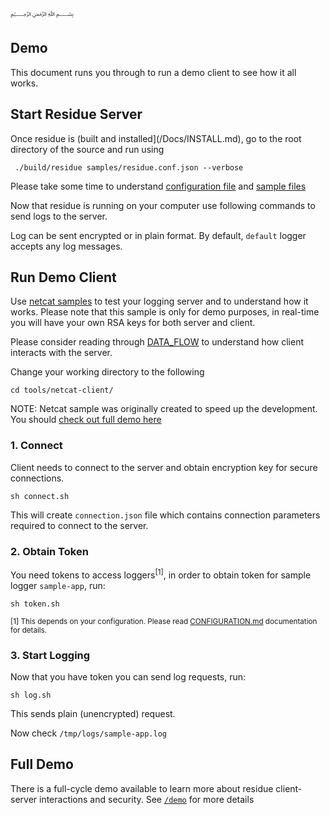 ﷽

## Demo
This document runs you through to run a demo client to see how it all works.

## Start Residue Server
Once residue is (built and installed](/Docs/INSTALL.md), go to the root directory of the source and run using

```
 ./build/residue samples/residue.conf.json --verbose
```

Please take some time to understand [configuration file](/samples/residue.conf.json) and [sample files](/samples)

Now that residue is running on your computer use following commands to send logs to the server.

Log can be sent encrypted or in plain format. By default, `default` logger accepts any log messages.

## Run Demo Client
Use [netcat samples](/tools/netcat-client/) to test your logging server and to understand how it works. Please note that this sample is only for demo purposes, in real-time you will have your own RSA keys for both server and client.

Please consider reading through [DATA_FLOW](/docs/DATA_FLOW.md) to understand how client interacts with the server.

Change your working directory to the following

```
cd tools/netcat-client/
```

NOTE: Netcat sample was originally created to speed up the development. You should [check out full demo here](/demo/)

### 1. Connect
Client needs to connect to the server and obtain encryption key for secure connections.

```
sh connect.sh
```

This will create `connection.json` file which contains connection parameters required to connect to the server.

### 2. Obtain Token
You need tokens to access loggers<sup>[1]</sup>, in order to obtain token for sample logger `sample-app`, run:

```
sh token.sh
```

<sup>[1] This depends on your configuration. Please read [CONFIGURATION.md](/docs/CONFIGURATION.md) documentation for details.</sup>

### 3. Start Logging
Now that you have token you can send log requests, run:

```
sh log.sh
```

This sends plain (unencrypted) request.

Now check `/tmp/logs/sample-app.log`

## Full Demo
There is a full-cycle demo available to learn more about residue client-server interactions and security. See [`/demo`](/demo/) for more details


